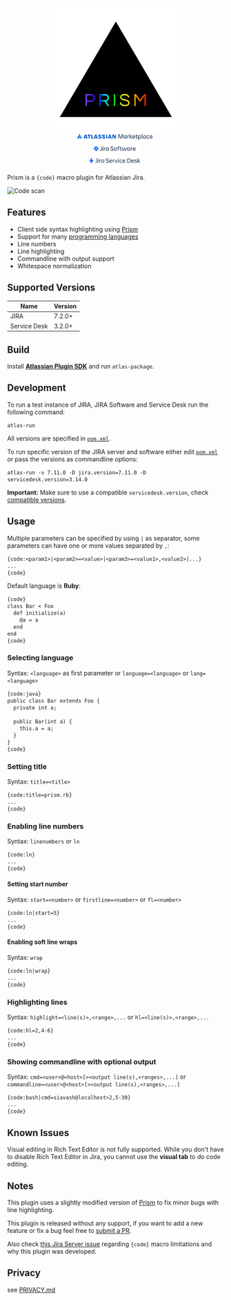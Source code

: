 <p>
  <a href="https://marketplace.atlassian.com/plugins/com.catawiki.jira.prism">
    <div align="center">
      <div>
        <img src="src/main/resources/images/logo.svg"/>
      </div>
      <div>
        <img height="25" src="src/main/resources/images/marketplace.svg"/>
      </div>
      <div>
        <img height="25" src="src/main/resources/images/jira-software.svg"/>
      </div>
      <div>
        <img height="25" src="src/main/resources/images/jira-service-desk.svg"/>
      </div>
    </div>
  </a>
</p>

Prism is a `{code}` macro plugin for Atlassian Jira.

![Code scan](https://github.com/siavashs/Prism/workflows/Code%20scan/badge.svg)

## Features
* Client side syntax highlighting using [Prism](http://prismjs.com/)
* Support for many [programming languages](http://prismjs.com/#languages-list)
* Line numbers
* Line highlighting
* Commandline with output support
* Whitespace normalization

## Supported Versions

| Name         | Version
|--------------|-----------------
| JIRA         | 7.2.0+
| Service Desk | 3.2.0+

## Build
Install [**Atlassian Plugin SDK**](https://developer.atlassian.com/docs/getting-started/set-up-the-atlassian-plugin-sdk-and-build-a-project/install-the-atlassian-sdk-on-a-linux-or-mac-system) and run `atlas-package`.

## Development
To run a test instance of JIRA, JIRA Software and Service Desk run the following command:
```shell
atlas-run
```
All versions are specified in [`pom.xml`](./pom.ml).

To run specific version of the JIRA server and software either edit [`pom.xml`](./pom.ml) or pass the versions as commandline options:
```shell
atlas-run -v 7.11.0 -D jira.version=7.11.0 -D servicedesk.version=3.14.0
```
**Important:** Make sure to use a compatible `servicedesk.version`, check [compatible versions](https://marketplace.atlassian.com/apps/1213632/jira-service-desk/version-history).

## Usage

Multiple parameters can be specified by using `|` as separator, some parameters can have one or more values separated by `,`:

```
{code:<param1>|<param2>=<value>|<param3>=<value1>,<value2>|...}
...
{code}
```

Default language is **Ruby**:

```
{code}
class Bar < Foo
  def initialize(a)
    @a = a
  end
end
{code}
```

### Selecting language
Syntax: `<language>` as first parameter or `language=<language>` or `lang=<language>`

```
{code:java}
public class Bar extends Foo {
  private int a;

  public Bar(int a) {
    this.a = a;
  }
}
{code}
```

### Setting title
Syntax: `title=<title>`

```
{code:title=prism.rb}
...
{code}
```

### Enabling line numbers
Syntax: `linenumbers` or `ln`

```
{code:ln}
...
{code}
```

#### Setting start number
Syntax: `start=<number>` or `firstline=<number>` or `fl=<number>`

```
{code:ln|start=5}
...
{code}
```

#### Enabling soft line wraps
Syntax: `wrap`

```
{code:ln|wrap}
...
{code}
```

### Highlighting lines
Syntax: `highlight=<line(s)>,<range>,...` or `hl=<line(s)>,<range>,...`

```
{code:hl=2,4-6}
...
{code}
```

### Showing commandline with optional output
Syntax: `cmd=<user>@<host>[><output line(s),<ranges>,...]` or `commandline=<user>@<host>[><output line(s),<ranges>,...]`

```
{code:bash|cmd=siavash@localhost>2,5-30}
...
{code}
```

## Known Issues
Visual editing in Rich Text Editor is not fully supported. While you don't have to disable Rich Text Editor in Jira, you cannot use the **visual tab** to do code editing.

## Notes
This plugin uses a slightly modified version of [Prism](http://prismjs.com/) to fix minor bugs with line highlighting.

This plugin is released without any support, if you want to add a new feature or fix a bug feel free to [submit a PR](https://github.com/siavashs/Prism/pull/new/master).

Also check [this Jira Server issue](https://jira.atlassian.com/browse/JRASERVER-21067) regarding `{code}` macro limitations and why this plugin was developed.

## Privacy
see [PRIVACY.md](PRIVACY.md)
